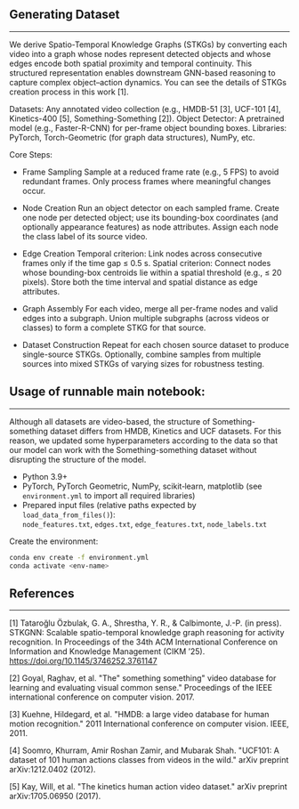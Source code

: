 ## Generating  Dataset
*********************************************************************************************************************************

We derive Spatio-Temporal Knowledge Graphs (STKGs) by converting each video into a graph whose nodes represent detected objects and whose edges encode both spatial proximity and temporal continuity. This structured representation enables downstream GNN-based reasoning to capture complex object–action dynamics. You can see the details of STKGs creation process in this work [1].

Datasets: Any annotated video collection (e.g., HMDB-51 [3], UCF-101 [4], Kinetics-400 [5], Something-Something [2]).
Object Detector: A pretrained model (e.g., Faster-R-CNN) for per-frame object bounding boxes.
Libraries: PyTorch, Torch-Geometric (for graph data structures), NumPy, etc.

Core Steps:
- Frame Sampling
 Sample at a reduced frame rate (e.g., 5 FPS) to avoid redundant frames.
 Only process frames where meaningful changes occur.


- Node Creation
Run an object detector on each sampled frame.
Create one node per detected object; use its bounding-box coordinates (and optionally appearance features) as node attributes.
Assign each node the class label of its source video.


- Edge Creation
Temporal criterion: Link nodes across consecutive frames only if the time gap ≤ 0.5 s.
Spatial criterion: Connect nodes whose bounding-box centroids lie within a spatial threshold (e.g., ≤ 20 pixels).
Store both the time interval and spatial distance as edge attributes.


- Graph Assembly
For each video, merge all per-frame nodes and valid edges into a subgraph.
Union multiple subgraphs (across videos or classes) to form a complete STKG for that source.


- Dataset Construction
Repeat for each chosen source dataset to produce single-source STKGs.
Optionally, combine samples from multiple sources into mixed STKGs of varying sizes for robustness testing.


## Usage of runnable main notebook:
***************************************************************************************************************************************************
Although all datasets are video-based, the structure of Something-something dataset differs from HMDB, Kinetics and UCF datasets. For this reason, we updated some hyperparameters according to the data so that our model can work with the Something-something dataset without disrupting the structure of the model. 

- Python 3.9+
- PyTorch, PyTorch Geometric, NumPy, scikit‑learn, matplotlib (see `environment.yml` to import all required libraries)
- Prepared input files (relative paths expected by `load_data_from_files()`):  
  `node_features.txt`, `edges.txt`, `edge_features.txt`, `node_labels.txt`

Create the environment:
```bash
conda env create -f environment.yml
conda activate <env-name>
```

## References
***************
[1] Tataroğlu Özbulak, G. A., Shrestha, Y. R., & Calbimonte, J.-P. (in press). STKGNN: Scalable spatio-temporal knowledge graph reasoning for activity recognition. In Proceedings of the 34th ACM International Conference on Information and Knowledge Management (CIKM ’25). https://doi.org/10.1145/3746252.3761147

[2] Goyal, Raghav, et al. "The" something something" video database for learning and evaluating visual common sense." Proceedings of the IEEE international conference on computer vision. 2017.

[3] Kuehne, Hildegard, et al. "HMDB: a large video database for human motion recognition." 2011 International conference on computer vision. IEEE, 2011.

[4] Soomro, Khurram, Amir Roshan Zamir, and Mubarak Shah. "UCF101: A dataset of 101 human actions classes from videos in the wild." arXiv preprint arXiv:1212.0402 (2012).

[5] Kay, Will, et al. "The kinetics human action video dataset." arXiv preprint arXiv:1705.06950 (2017).

